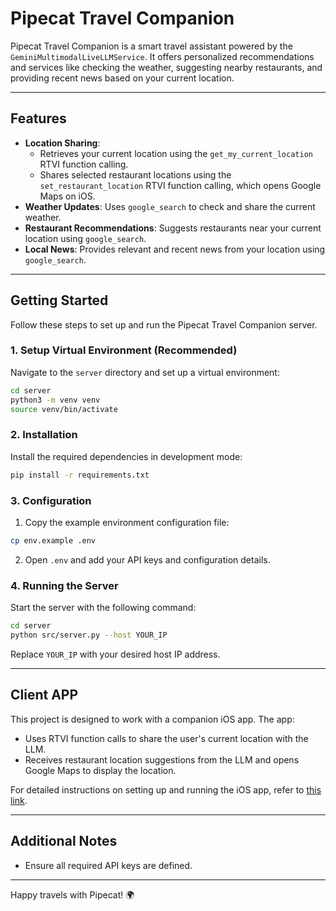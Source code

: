 # Pipecat Travel Companion

Pipecat Travel Companion is a smart travel assistant powered by the `GeminiMultimodalLiveLLMService`. 
It offers personalized recommendations and services like checking the weather, suggesting nearby restaurants,
and providing recent news based on your current location. 

---

## Features
- **Location Sharing**:
  - Retrieves your current location using the `get_my_current_location` RTVI function calling.
  - Shares selected restaurant locations using the `set_restaurant_location` RTVI function calling, which opens Google Maps on iOS.
- **Weather Updates**: Uses `google_search` to check and share the current weather.
- **Restaurant Recommendations**: Suggests restaurants near your current location using `google_search`.
- **Local News**: Provides relevant and recent news from your location using `google_search`.
---

## Getting Started

Follow these steps to set up and run the Pipecat Travel Companion server.

### 1. Setup Virtual Environment (Recommended)

Navigate to the `server` directory and set up a virtual environment:

```bash
cd server
python3 -m venv venv
source venv/bin/activate
```

### 2. Installation

Install the required dependencies in development mode:

```bash
pip install -r requirements.txt
```

### 3. Configuration

1. Copy the example environment configuration file:
   
```bash
cp env.example .env
```

2. Open `.env` and add your API keys and configuration details.

### 4. Running the Server

Start the server with the following command:

```bash
cd server
python src/server.py --host YOUR_IP
```
Replace `YOUR_IP` with your desired host IP address.

---

## Client APP

This project is designed to work with a companion iOS app. The app:
- Uses RTVI function calls to share the user's current location with the LLM.
- Receives restaurant location suggestions from the LLM and opens Google Maps to display the location.

For detailed instructions on setting up and running the iOS app, refer to [this link](./client/ios/README.md).

---

## Additional Notes

- Ensure all required API keys are defined.

---

Happy travels with Pipecat! 🌍

